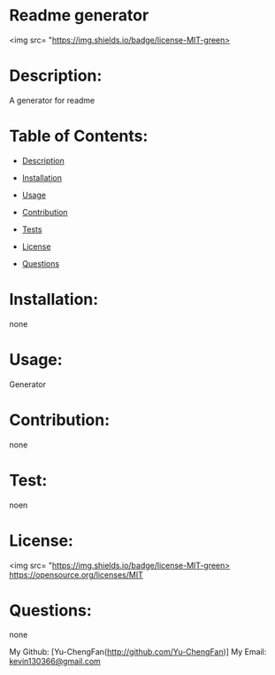 # Readme generator


  <img src= "https://img.shields.io/badge/license-MIT-green>

  # Description:

  A generator for readme


  # Table of Contents:

  - [Description](#description)

  - [Installation](#installation)

  - [Usage](#usage)

  - [Contribution](#contribution)

  - [Tests](#tests)

  - [License](#license)

  - [Questions](#questions)


  # Installation:

  none

  # Usage:

  Generator

  # Contribution:

  none

  # Test:

  noen

  # License: 

  
  <img src= "https://img.shields.io/badge/license-MIT-green>
  https://opensource.org/licenses/MIT
  

  # Questions:

  none


  My Github: [Yu-ChengFan(http://github.com/Yu-ChengFan)]
  My Email: kevin130366@gmail.com
